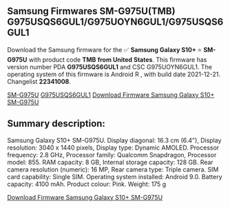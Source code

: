 <h2>Samsung Firmwares SM-G975U(TMB) G975USQS6GUL1/G975UOYN6GUL1/G975USQS6GUL1</h2>
Download the Samsung firmware for the ✅ <strong>Samsung Galaxy S10+ </strong> ⭐ <strong>SM-G975U</strong> with product code <strong>TMB</strong> <strong> from United States</strong>. This firmware has version number PDA <strong>G975USQS6GUL1</strong> and CSC G975UOYN6GUL1. The operating system of this firmware is Android R , with build date 2021-12-21. Changelist <strong>22341008</strong>.

[SM-G975U](https://samfirm.shop/samsung/model/SM-G975U)
[G975USQS6GUL1](https://samfirm.shop/samsung/pda/G975USQS6GUL1)
[Download Firmware Samsung Galaxy S10+ SM-G975U](https://samfirm.shop/samsung/firmware/484395)
<h2>Summary description:</h2>
<p>Samsung Galaxy S10+ SM-G975U. Display diagonal: 16.3 cm (6.4"), Display resolution: 3040 x 1440 pixels, Display type: Dynamic AMOLED. Processor frequency: 2.8 GHz, Processor family: Qualcomm Snapdragon, Processor model: 855. RAM capacity: 8 GB, Internal storage capacity: 128 GB. Rear camera resolution (numeric): 16 MP, Rear camera type: Triple camera. SIM card capability: Single SIM. Operating system installed: Android 9.0. Battery capacity: 4100 mAh. Product colour: Pink. Weight: 175 g</p>


[Download Firmware Samsung Galaxy S10+ SM-G975U](https://samfirm.shop/samsung/firmware/484395)
